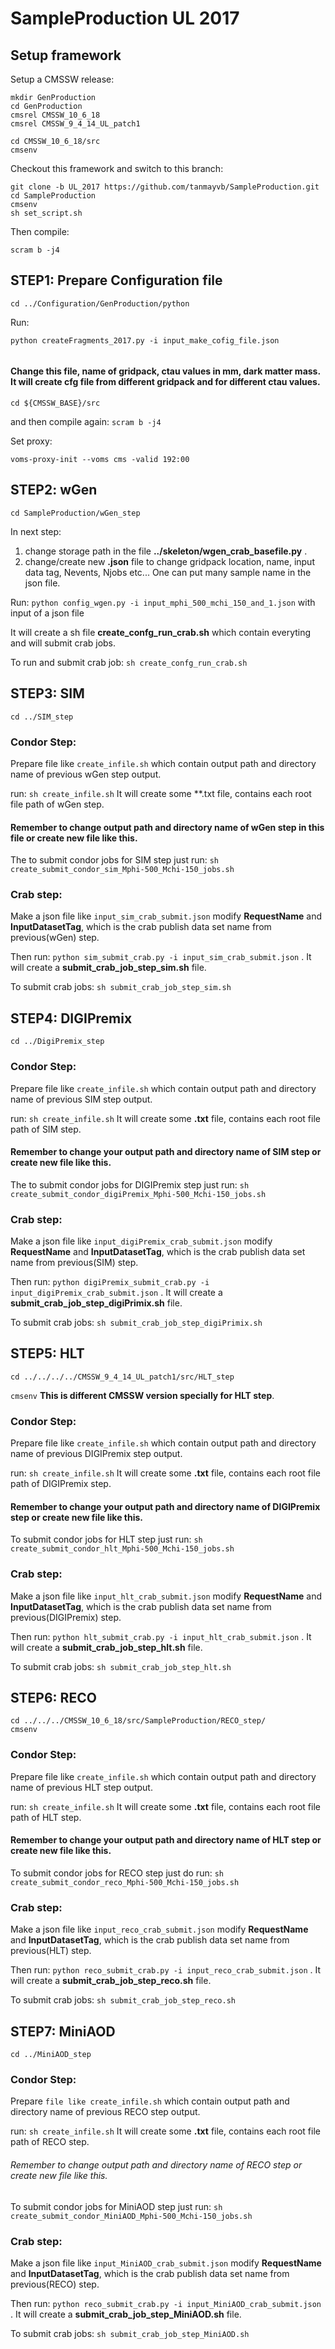 # SampleProduction UL 2017
## Setup framework

Setup a CMSSW release:
```
mkdir GenProduction
cd GenProduction
cmsrel CMSSW_10_6_18
cmsrel CMSSW_9_4_14_UL_patch1

cd CMSSW_10_6_18/src
cmsenv
```
Checkout this framework and switch to this branch:
```
git clone -b UL_2017 https://github.com/tanmayvb/SampleProduction.git
cd SampleProduction
cmsenv
sh set_script.sh 
```
Then compile:
```
scram b -j4
```

## STEP1: Prepare Configuration file
```
cd ../Configuration/GenProduction/python
```
 Run: 
```
python createFragments_2017.py -i input_make_cofig_file.json
  
```  
#### Change this file, name of gridpack, ctau values in mm, dark matter mass. It will create cfg file from different gridpack and for different ctau values.

```
cd ${CMSSW_BASE}/src
```
and then compile again:
```scram b -j4```

Set proxy:
```
voms-proxy-init --voms cms -valid 192:00
```
## STEP2: wGen
```
cd SampleProduction/wGen_step
```
In next step: 
1. change storage path in the file **../skeleton/wgen_crab_basefile.py** .
2. change/create new **.json** file to change gridpack location, name, input data tag, Nevents, Njobs etc... One can put many sample name in the json file.

Run:
```python config_wgen.py -i input_mphi_500_mchi_150_and_1.json```  with input of a json file

It will create a sh file **create_confg_run_crab.sh** which contain everyting and will submit crab jobs.

To run and submit crab job: ```sh create_confg_run_crab.sh```

## STEP3: SIM
```
cd ../SIM_step
```
### Condor Step:

Prepare file like ```create_infile.sh``` which contain output path and directory name of previous wGen step output.

run: ```sh create_infile.sh``` It will create some **.txt file, contains each root file path of wGen step.

#### Remember to change output path and directory name of wGen step in this file or create new file like this.

The to submit condor jobs for SIM step just run: ```sh create_submit_condor_sim_Mphi-500_Mchi-150_jobs.sh```

### Crab step:

Make a json file like ```input_sim_crab_submit.json``` modify **RequestName** and **InputDatasetTag**, which is the crab publish data set name from 
previous(wGen) step. 

Then run: ```python sim_submit_crab.py -i input_sim_crab_submit.json``` . It will create a **submit_crab_job_step_sim.sh** file.

To submit crab jobs: ```sh submit_crab_job_step_sim.sh```

## STEP4: DIGIPremix
```
cd ../DigiPremix_step
```
### Condor Step:

Prepare file like ```create_infile.sh``` which contain output path and directory name of previous SIM step output.

run: ```sh create_infile.sh``` It will create some **.txt** file, contains each root file path of SIM step.

#### Remember to change your output path and directory name of SIM step or create new file like this.

The to submit condor jobs for DIGIPremix step just run: ```sh create_submit_condor_digiPremix_Mphi-500_Mchi-150_jobs.sh```

### Crab step:

Make a json file like ```input_digiPremix_crab_submit.json``` modify **RequestName** and **InputDatasetTag**, which is the crab publish data set name from previous(SIM) step.

Then run: ```python digiPremix_submit_crab.py -i input_digiPremix_crab_submit.json``` . It will create a **submit_crab_job_step_digiPrimix.sh** file.

To submit crab jobs: ```sh submit_crab_job_step_digiPrimix.sh```

## STEP5: HLT
```
cd ../../../../CMSSW_9_4_14_UL_patch1/src/HLT_step
```
```cmsenv``` **This is different CMSSW version specially for HLT step**.

### Condor Step:

Prepare file like ```create_infile.sh``` which contain output path and directory name of previous DIGIPremix step output.

run: ```sh create_infile.sh``` It will create some **.txt** file, contains each root file path of DIGIPremix step.

#### Remember to change your output path and directory name of DIGIPremix step or create new file like this.

To submit condor jobs for HLT step just run: ```sh create_submit_condor_hlt_Mphi-500_Mchi-150_jobs.sh```

### Crab step:

Make a json file like ```input_hlt_crab_submit.json``` modify **RequestName** and **InputDatasetTag**, which is the crab publish data set name from previous(DIGIPremix) step.

Then run: ```python hlt_submit_crab.py -i input_hlt_crab_submit.json``` . It will create a **submit_crab_job_step_hlt.sh** file.

To submit crab jobs: ```sh submit_crab_job_step_hlt.sh```

## STEP6: RECO
```
cd ../../../CMSSW_10_6_18/src/SampleProduction/RECO_step/
cmsenv
```
### Condor Step:

Prepare file like ```create_infile.sh``` which contain output path and directory name of previous HLT step output.

run: ```sh create_infile.sh``` It will create some **.txt** file, contains each root file path of HLT step.

#### Remember to change your output path and directory name of HLT step or create new file like this.

To submit condor jobs for RECO step just do run: ```sh create_submit_condor_reco_Mphi-500_Mchi-150_jobs.sh```

### Crab step:

Make a json file like ```input_reco_crab_submit.json``` modify **RequestName** and **InputDatasetTag**, which is the crab publish data set name from previous(HLT) step.

Then run: ```python reco_submit_crab.py -i input_reco_crab_submit.json``` . It will create a **submit_crab_job_step_reco.sh** file.

To submit crab jobs: ```sh submit_crab_job_step_reco.sh```

## STEP7: MiniAOD
```
cd ../MiniAOD_step
```
### Condor Step:

Prepare ```file like create_infile.sh``` which contain output path and directory name of previous RECO step output.

run: ```sh create_infile.sh``` It will create some **.txt** file, contains each root file path of RECO step.

###### Remember to change output path and directory name of RECO step or create new file like this.

To submit condor jobs for MiniAOD step just run: ```sh create_submit_condor_MiniAOD_Mphi-500_Mchi-150_jobs.sh```

### Crab step:

Make a json file like ```input_MiniAOD_crab_submit.json``` modify **RequestName** and **InputDatasetTag**, which is the crab publish data set name from previous(RECO) step.

Then run: ```python reco_submit_crab.py -i input_MiniAOD_crab_submit.json``` . It will create a **submit_crab_job_step_MiniAOD.sh** file.

To submit crab jobs: ```sh submit_crab_job_step_MiniAOD.sh```
